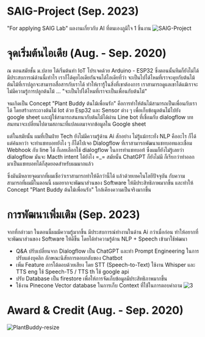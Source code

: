 # SAIG-Project (Sep. 2023)
"For applying SAIG Lab" ผลงานเกี่ยวกับ AI ที่ตนเองภูมิใจ 1 ชิ้นงาน
![SAIG-Project](https://github.com/pawito236/SAIG-Project/assets/44425803/3b93e8b3-f126-46a5-886d-0d9c19d23f34)

# จุดเริ่มต้นไอเดีย (Aug. - Sep. 2020)
ณ ตอนสมัยชั้น ม.ปลาย ได้เริ่มต้นทำ IoT โปรเจคด้วย Arduino - ESP32 ซึ่งตอนนั้นทีมก็ยังไม่ได้มีประสบการณ์ด้านนี้เท่าไร เราก็ได้คุยไอเดียกันจนได้ไอเดียที่ว่า จะเป็นไปได้ไหมที่เราจะคุยกับต้นไม้ ต้นไม้ที่เราปลูกจะสามารถสื่อสารกับเราได้ ทำให้เรารู้ในสิ่งที่เขาต้องการ เราสามารถดูแลเขาได้แม้เราจะไม่มีความรู้การปลูกต้นไม้ ... "จะเป็นไปได้ไหมที่เราจะเป็นเพื่อนกับต้นไม้" 

จนเกิดเป็น Concept "Plant Buddy ต้นไม้เพื่อนรัก" คือการทำให้ต้นไม้สามารถเป็นเพื่อนกับเราได้ โดยสร้างกระถางต้นไม้ Iot ด้วย Esp32 และ Sensor ต่าง ๆ เพื่อเก็บข้อมูลต้นไม้ไปยัง google sheet  และผู้ใช้สามารถสนทนากับต้นไม้ได้ผ่าน Line bot ที่เชื่อมกับ dialogflow บทสนทนาจะเปลี่ยนไปตามสถานะที่แปลผลมาจากข้อมูลใน Google sheet

แต่ในสมัยนั้น ผมที่เป็นฝ่าย Tech ยังไม่มีความรู้ด้าน Ai สักอย่าง ไม่รู้แม้กระทั่ง NLP คืออะไร ก็ได้แต่ค้นหาว่า จะทำแชทบอทยังไง ๆ ก็ได้ไปเจอ Dialogflow ที่เราสามารถพัฒนาแชทบอทและเชื่อม Webhook กับ line ได้ ก็เลยเลือกใช้ dialogflow ในการทำแชทบอท้ ซึ่งผมก็ยังไม่รู้เลยว่า dialogflow มันจะ Macth intent ได้ยังไง =_= สมัยนั้น ChatGPT ก็ยังไม่มี ก็เรียกว่าทำออกมาเป็นแชทบอทได้ก็สุดยอดสำหรับผมมากแล้ว

ซึ่งมันมีหลายจุดมากที่ผมเชื่อว่าเราสามารถทำให้ดีกว่านี้ได้ แล้วด้วยเทคโนโลยีปัจจุบัน กับความสามารถที่ผมมีในตอนนี้ ผมอยากจะพัฒนาส่วนของ Software ให้มีประสิทธิภาพมากขึ้น และทำให้ Concept "Plant Buddy ต้นไม้เพื่อนรัก" ใกล้เคียงความเป็นจริงมากขึ้น

# การพัฒนาเพิ่มเติม (Sep. 2023)
จากที่กล่าวมา ในตอนนี้ผมมีความรู้มากขึ้น มีประสบการณ์ทำงานในด้าน Ai กว่าเมื่อก่อน ทำให้อยากที่จะพัฒนาส่วนของ Software ให้ดีขึ้น โดยได้ทำความรู้ด้าน NLP + Speech เข้ามาใช้พํฒนา
- Q&A ปรับเปลี่ยนจาก Dialogflow เป็น ChatGPT และทำ Prompt Engineering ในการปรับแต่งบุคลิก ลักษณะนิสัยการตอบกลับของ Chatbot
- เพิ่ม Feature การโต้ตอบด้วยเสียง โดย STT (Speech-to-Text) ใช้งาน Whisper และ TTS eng ใช้ Speech-T5 / TTS th ใช้ google api
- ปรับ Database เป็น firestore เพื่อให้การจัดเก็บข้อมูลมีประสิทธิภาพมากขึ้น
- ใช้งาน Pinecone Vector database ในการเก็บ Context ที่ใช้ในการตอบคำถาม 
![3](https://github.com/pawito236/SAIG-Project/assets/44425803/38a989ca-1ee9-4490-9368-975a7cbc354f)

# Award & Credit (Aug. - Sep. 2020)
![PlantBuddy-resize](https://github.com/pawito236/SAIG-Project/assets/44425803/ff408dea-ace4-4992-8e04-1aa001483888)
